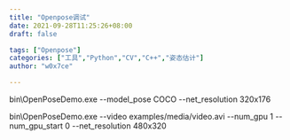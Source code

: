```yaml
---
title: "Openpose调试"
date: 2021-09-28T11:25:26+08:00
draft: false

tags: ["Openpose"]
categories: ["工具","Python","CV","C++","姿态估计"]
author: "w0x7ce"

---
```


bin\OpenPoseDemo.exe --model_pose COCO --net_resolution 320x176

bin\OpenPoseDemo.exe --video examples/media/video.avi --num_gpu 1 --num_gpu_start 0  --net_resolution 480x320